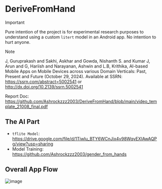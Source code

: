 # DeriveFromHand

> [!IMPORTANT]
> Pure intention of the project is for experimental research purposes to understand using a custom `litert` model in an Android app. No intention to hurt anyone.


> [!Note]
> J, Guruprakash and Sakhi, Askhar and Gowda, Nishanth S. and Kumar J, Arun and G, Hariish and Narayanan, Ashwin and L.B, Krithika, AI-based Mobile Apps on Mobile Devices across various Domain Verticals: Past, Present and Future (October 29, 2024). Available at SSRN: https://ssrn.com/abstract=5002541 or http://dx.doi.org/10.2139/ssrn.5002541

Report Doc: https://github.com/Ashrockzzz2003/DeriveFromHand/blob/main/video_template_21008_final.pdf

## The AI Part

- `tflite Model`: https://drive.google.com/file/d/1Tiwlu_BTY6WCnJix4v98WqvEXIAwAQPg/view?usp=sharing
- Model Training: https://github.com/Ashrockzzz2003/gender_from_hands

## Overall App Flow

![image](https://github.com/user-attachments/assets/4e45c976-2c07-40ab-98ee-0714216711e9)

